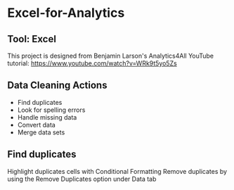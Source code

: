 # Excel-for-Analytics

## Tool: Excel
This project is designed from Benjamin Larson's Analytics4All YouTube tutorial: https://www.youtube.com/watch?v=WRk9t5yo5Zs

## Data Cleaning Actions
* Find duplicates
* Look for spelling errors
* Handle missing data
* Convert data
* Merge data sets

## Find duplicates
Highlight duplicates cells with Conditional Formatting
Remove duplicates by using the Remove Duplicates option under Data tab




